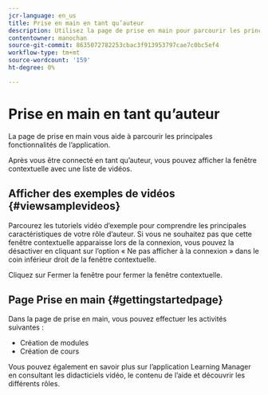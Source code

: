 ```yaml
---
jcr-language: en_us
title: Prise en main en tant qu’auteur
description: Utilisez la page de prise en main pour parcourir les principales fonctionnalités de création d’Adobe Learning Manager.
contentowner: manochan
source-git-commit: 8635072782253cbac3f913953797cae7c0bc5ef4
workflow-type: tm+mt
source-wordcount: '159'
ht-degree: 0%

---
```




# Prise en main en tant qu’auteur

La page de prise en main vous aide à parcourir les principales fonctionnalités de l’application.

Après vous être connecté en tant qu’auteur, vous pouvez afficher la fenêtre contextuelle avec une liste de vidéos.

## Afficher des exemples de vidéos {#viewsamplevideos}

Parcourez les tutoriels vidéo d’exemple pour comprendre les principales caractéristiques de votre rôle d’auteur. Si vous ne souhaitez pas que cette fenêtre contextuelle apparaisse lors de la connexion, vous pouvez la désactiver en cliquant sur l’option « Ne pas afficher à la connexion » dans le coin inférieur droit de la fenêtre contextuelle.

Cliquez sur Fermer la fenêtre pour fermer la fenêtre contextuelle.

<!--![](assets/welcome-videos.png)-->

## Page Prise en main {#gettingstartedpage}

Dans la page de prise en main, vous pouvez effectuer les activités suivantes :

* Création de modules
* Création de cours

Vous pouvez également en savoir plus sur l’application Learning Manager en consultant les didacticiels vidéo, le contenu de l’aide et découvrir les différents rôles.

<!--![](assets/author-experienceprime.png)-->

